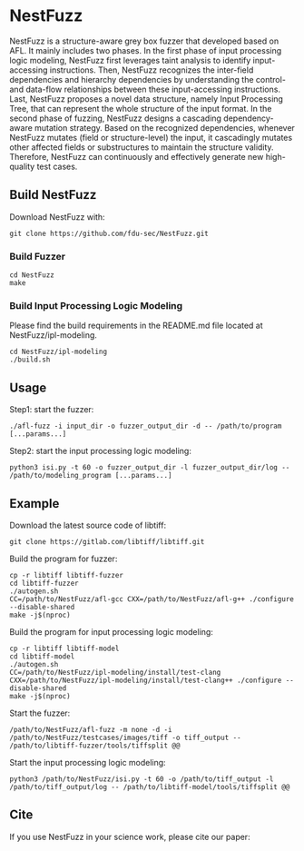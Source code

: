 # NestFuzz

NestFuzz is a structure-aware grey box fuzzer that developed based on AFL. It mainly includes two phases. 
In the first phase of input processing logic modeling, NestFuzz first leverages taint analysis to identify input-accessing instructions. Then, NestFuzz recognizes the inter-field dependencies and hierarchy dependencies by understanding the control- and data-flow relationships between these input-accessing instructions. Last, NestFuzz proposes a novel data structure, namely Input Processing Tree, that can represent the whole structure of the input format.
In the second phase of fuzzing, NestFuzz designs a cascading dependency-aware mutation strategy. Based on the recognized dependencies, whenever NestFuzz mutates (field or structure-level) the input, it cascadingly mutates other affected fields or substructures to maintain the structure validity. Therefore, NestFuzz can continuously and effectively generate new high-quality test cases.

## Build NestFuzz
Download NestFuzz with:
```
git clone https://github.com/fdu-sec/NestFuzz.git
```
### Build Fuzzer
```
cd NestFuzz
make
```

### Build Input Processing Logic Modeling
Please find the build requirements in the README.md file located at NestFuzz/ipl-modeling.
```
cd NestFuzz/ipl-modeling
./build.sh
```

## Usage
Step1: start the fuzzer:
```
./afl-fuzz -i input_dir -o fuzzer_output_dir -d -- /path/to/program [...params...]
```
Step2: start the input processing logic modeling:
```
python3 isi.py -t 60 -o fuzzer_output_dir -l fuzzer_output_dir/log -- /path/to/modeling_program [...params...]
```
## Example
Download the latest source code of libtiff:

```
git clone https://gitlab.com/libtiff/libtiff.git
```
Build the program for fuzzer:
```
cp -r libtiff libtiff-fuzzer
cd libtiff-fuzzer
./autogen.sh
CC=/path/to/NestFuzz/afl-gcc CXX=/path/to/NestFuzz/afl-g++ ./configure --disable-shared
make -j$(nproc)
```
Build the program for input processing logic modeling:
```
cp -r libtiff libtiff-model
cd libtiff-model
./autogen.sh
CC=/path/to/NestFuzz/ipl-modeling/install/test-clang CXX=/path/to/NestFuzz/ipl-modeling/install/test-clang++ ./configure --disable-shared
make -j$(nproc)
```
Start the fuzzer:
```
/path/to/NestFuzz/afl-fuzz -m none -d -i /path/to/NestFuzz/testcases/images/tiff -o tiff_output -- /path/to/libtiff-fuzzer/tools/tiffsplit @@
```
Start the input processing logic modeling:
```
python3 /path/to/NestFuzz/isi.py -t 60 -o /path/to/tiff_output -l /path/to/tiff_output/log -- /path/to/libtiff-model/tools/tiffsplit @@
```
## Cite
If you use NestFuzz in your science work, please cite our paper:
```

```